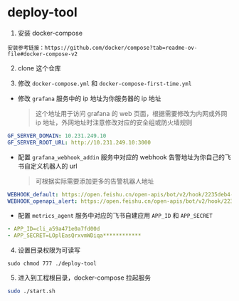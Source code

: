 # deploy-tool

1. 安装 docker-compose

```
安装参考链接：https://github.com/docker/compose?tab=readme-ov-file#docker-compose-v2
```

2. clone 这个仓库

3. 修改 `docker-compose.yml` 和 `docker-compose-first-time.yml` 

- 修改 `grafana` 服务中的 ip 地址为你服务器的 ip 地址
  > 这个地址用于访问 grafana 的 web 页面，根据需要修改为内网或外网 ip 地址，外网地址时注意修改对应的安全组或防火墙规则
```YAML
GF_SERVER_DOMAIN: 10.231.249.10
GF_SERVER_ROOT_URL: http://10.231.249.10:3000
```

- 配置 `grafana_webhook_addin` 服务中对应的 webhook 告警地址为你自己的飞书自定义机器人的 url
  > 可根据实际需要添加更多的告警机器人地址
```YAML
WEBHOOK_default: https://open.feishu.cn/open-apis/bot/v2/hook/2235deb4-0972-46db-852f-69fa6aa213bc
WEBHOOK_openapi_alert: https://open.feishu.cn/open-apis/bot/v2/hook/2235deb4-0972-46db-852f-69fa6aa213bc
```

- 配置 `metrics_agent` 服务中对应的飞书自建应用 `APP_ID` 和 `APP_SECRET`
```YAML
- APP_ID=cli_a59a471e0a7fd00d
- APP_SECRET=LOplEasQrxvmWDiqa************
```

4. 设置目录权限为可读写
```
sudo chmod 777 ./deploy-tool
```

5. 进入到工程根目录，docker-compose 拉起服务
```bash
sudo ./start.sh
```
